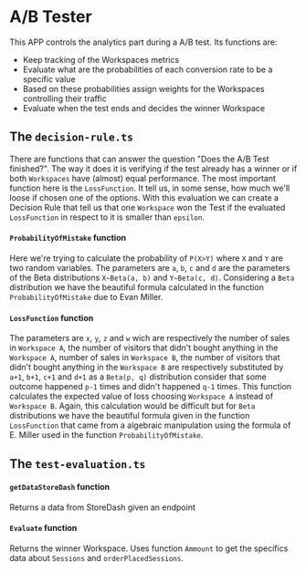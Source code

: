 # A/B Tester

This APP controls the analytics part during a A/B test. Its functions are:

  - Keep tracking of the Workspaces metrics
  - Evaluate what are the probabilities of each conversion rate to be a specific value
  - Based on these probabilities assign weights for the Workspaces controlling their traffic
  - Evaluate when the test ends and decides the winner Workspace

## The `decision-rule.ts`

There are functions that can answer the question "Does the A/B Test finished?". The way it does it is verifying if the test already has a winner or if both `Workspaces` have (almost) equal performance.
The most important function here is the `LossFunction`. It tell us, in some sense, how much we'll loose if chosen one of the options. With this evaluation 
we can create a Decision Rule that tell us that one `Workspace` won the Test if the evaluated `LossFunction` in respect to it is smaller than `epsilon`.

#### `ProbabilityOfMistake` function

Here we're trying to calculate the probability of `P(X>Y)` where `X` and `Y` are two random variables. The parameters are `a`, `b`, `c` and `d` are the parameters 
of the Beta distributions `X~Beta(a, b)` and `Y~Beta(c, d)`. Considering a `Beta` distribution we have the beautiful formula calculated in the function 
`ProbabilityOfMistake` due to Evan Miller. 

#### `LossFunction` function

The parameters are `x`, `y`, `z` and `w` wich are respectively the number of sales in `Workspace A`, the number of visitors that didn't bought anything 
in the `Workspace A`, number of sales in `Workspace B`, the number of visitors that didn't bought anything in the `Workspace B` are respectively substituted
by `a+1`, `b+1`, `c+1` and `d+1` as a `Beta(p, q)` distribution consider that some outcome happened `p-1` times and didn't happened `q-1` times.
This function calculates the expected value of loss choosing `Workspace A` instead of `Workspace B`. Again, this calculation would be difficult but
for `Beta` distributions we have the beautiful formula given in the function `LossFunction` that came from a algebraic manipulation using the formula of 
E. Miller used in the function `ProbabilityOfMistake`.

## The `test-evaluation.ts`

#### `getDataStoreDash` function

Returns a data from StoreDash given an endpoint

#### `Evaluate` function

Returns the winner Workspace. Uses function `Ammount` to get the specifics data about `Sessions` and `orderPlacedSessions`.
